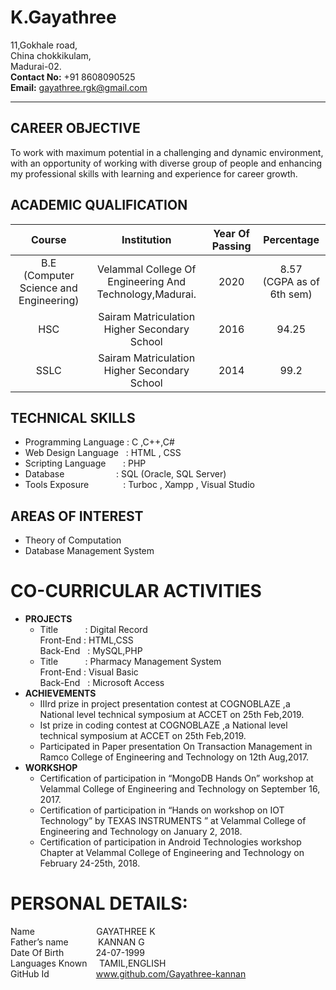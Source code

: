 # K.Gayathree
11,Gokhale road,  
China chokkikulam,  
Madurai-02.  
**Contact No:** +91 8608090525  
**Email:** gayathree.rgk@gmail.com
*****
## **CAREER OBJECTIVE**
To work with maximum  potential in a challenging and dynamic environment, with an opportunity of working with diverse group of people and enhancing my professional skills with learning and experience for career growth.
## ACADEMIC  QUALIFICATION
|Course     | Institution     | Year Of Passing    | Percentage    |
| :-------------: | :----------: | :-----------: | :-----------: |
|  B.E<br/>(Computer Science and Engineering) |Velammal College Of Engineering And Technology,Madurai.  | 2020  |  8.57<br/>(CGPA as of 6th sem)|
| HSC|Sairam Matriculation  Higher Secondary  School  | 2016 |  94.25|
| SSLC |Sairam Matriculation  Higher Secondary  School  | 2014  |  99.2|
## TECHNICAL SKILLS
- Programming Language : C ,C++,C#
- Web Design Language&nbsp;&nbsp; : HTML , CSS
- Scripting Language &nbsp;&nbsp; &nbsp;&nbsp;   : PHP
-	Database  &nbsp;&nbsp;&nbsp; &nbsp;&nbsp;&nbsp;&nbsp; &nbsp;&nbsp;&nbsp;&nbsp;&nbsp;&nbsp;&nbsp;&nbsp;&nbsp;&nbsp;&nbsp;: SQL (Oracle, SQL Server)
-	Tools Exposure  &nbsp;&nbsp;&nbsp;&nbsp;&nbsp; &nbsp;&nbsp;&nbsp;&nbsp; &nbsp;  : Turboc , Xampp , Visual Studio
## AREAS OF INTEREST
- Theory of Computation
-	Database Management System
# CO-CURRICULAR ACTIVITIES
* **PROJECTS**
    + Title &nbsp;&nbsp;&nbsp;&nbsp;&nbsp;&nbsp;&nbsp;&nbsp;&nbsp;&nbsp;: Digital Record  
   Front-End            : HTML,CSS  
    Back-End        &nbsp;   : MySQL,PHP
    + Title &nbsp;&nbsp;&nbsp;&nbsp;&nbsp;&nbsp;&nbsp;&nbsp;&nbsp;&nbsp;: Pharmacy Management System  
  Front-End            : Visual Basic  
  Back-End         &nbsp; : Microsoft Access
* **ACHIEVEMENTS**
    - IIIrd prize in project presentation contest at COGNOBLAZE ,a National level technical symposium at ACCET on 25th Feb,2019.  
    -	Ist prize in coding contest at COGNOBLAZE ,a National level technical symposium at ACCET on 25th Feb,2019.  
    -	Participated in Paper presentation On Transaction Management in Ramco College of Engineering and  Technology on 12th Aug,2017.
* **WORKSHOP**
    +	Certification of participation in “MongoDB  Hands On” workshop  at Velammal College of Engineering and Technology on September 16, 2017.  
    +	Certification of participation in “Hands on workshop on IOT Technology” by TEXAS INSTRUMENTS ” at Velammal College of Engineering and Technology on January 2, 2018.  
    +	Certification of participation in Android Technologies workshop Chapter at Velammal College of Engineering and Technology on February 24-25th, 2018.
# PERSONAL DETAILS:
Name &nbsp;&nbsp;&nbsp;&nbsp;&nbsp;&nbsp;&nbsp;&nbsp;&nbsp;&nbsp;&nbsp;&nbsp;&nbsp;&nbsp;&nbsp;&nbsp;&nbsp;&nbsp;&nbsp;&nbsp;&nbsp;&nbsp;&nbsp;    GAYATHREE  K  
Father’s name&nbsp;&nbsp;&nbsp;&nbsp;&nbsp;&nbsp;&nbsp;&nbsp;&nbsp;&nbsp;&nbsp;   KANNAN G  
Date Of Birth&nbsp;&nbsp;&nbsp;&nbsp;&nbsp;&nbsp;&nbsp;&nbsp;&nbsp;&nbsp;&nbsp;&nbsp;   24-07-1999  
Languages Known&nbsp;&nbsp;&nbsp;&nbsp; TAMIL,ENGLISH  
GitHub Id&nbsp;&nbsp;&nbsp;&nbsp; &nbsp;&nbsp;&nbsp;&nbsp;&nbsp;&nbsp;&nbsp;&nbsp;&nbsp;&nbsp;&nbsp;&nbsp;&nbsp; 	www.github.com/Gayathree-kannan

